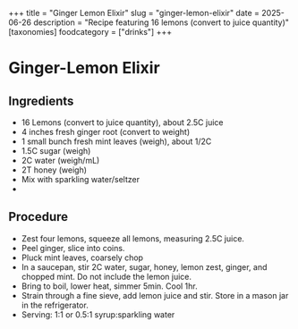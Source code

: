 ﻿+++
title = "Ginger Lemon Elixir"
slug = "ginger-lemon-elixir"
date = 2025-06-26
description = "Recipe featuring 16 lemons (convert to juice quantity)"
[taxonomies]
  foodcategory = ["drinks"]
+++

# Ginger-Lemon Elixir

## Ingredients
* 16 Lemons (convert to juice quantity), about 2.5C juice
* 4 inches fresh ginger root (convert to weight)
* 1 small bunch fresh mint leaves (weigh), about 1/2C
* 1.5C sugar (weigh)
* 2C water (weigh/mL)
* 2T honey (weigh)
* Mix with sparkling water/seltzer 
* 
## Procedure
* Zest four lemons, squeeze all lemons, measuring 2.5C juice.
* Peel ginger, slice into coins.
* Pluck mint leaves, coarsely chop
* In a saucepan, stir 2C water, sugar, honey, lemon zest, ginger, and chopped mint. Do not include the lemon juice.
* Bring to boil, lower heat, simmer 5min. Cool 1hr.
* Strain through a fine sieve, add lemon juice and stir. Store in a mason jar in the refrigerator.
* Serving: 1:1 or 0.5:1 syrup:sparkling water